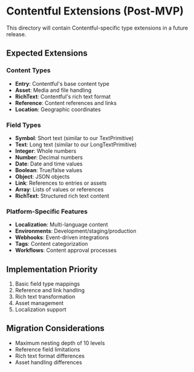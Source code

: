 # Contentful Extensions (Post-MVP)

This directory will contain Contentful-specific type extensions in a future release.

## Expected Extensions

### Content Types
- **Entry**: Contentful's base content type
- **Asset**: Media and file handling  
- **RichText**: Contentful's rich text format
- **Reference**: Content references and links
- **Location**: Geographic coordinates

### Field Types
- **Symbol**: Short text (similar to our TextPrimitive)
- **Text**: Long text (similar to our LongTextPrimitive)
- **Integer**: Whole numbers
- **Number**: Decimal numbers
- **Date**: Date and time values
- **Boolean**: True/false values
- **Object**: JSON objects
- **Link**: References to entries or assets
- **Array**: Lists of values or references
- **RichText**: Structured rich text content

### Platform-Specific Features
- **Localization**: Multi-language content
- **Environments**: Development/staging/production
- **Webhooks**: Event-driven integrations
- **Tags**: Content categorization
- **Workflows**: Content approval processes

## Implementation Priority
1. Basic field type mappings
2. Reference and link handling
3. Rich text transformation
4. Asset management
5. Localization support

## Migration Considerations
- Maximum nesting depth of 10 levels
- Reference field limitations
- Rich text format differences
- Asset handling differences